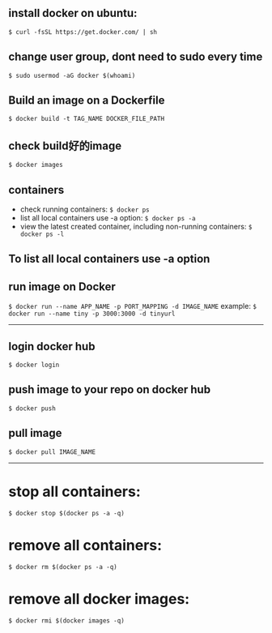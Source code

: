## install docker on ubuntu: 
`$ curl -fsSL https://get.docker.com/ | sh`

## change user group, dont need to sudo every time
`$ sudo usermod -aG docker $(whoami)`

## Build an image on a Dockerfile
`$ docker build -t TAG_NAME DOCKER_FILE_PATH`

## check build好的image
`$ docker images`

## containers
  * check running containers: `$ docker ps`
  * list all local containers use -a option: `$ docker ps -a`
  * view the latest created container, including non-running containers: `$ docker ps -l`

## To list all local containers use -a option

## run image on Docker
`$ docker run --name APP_NAME -p PORT_MAPPING -d IMAGE_NAME`
example: 
`$ docker run --name tiny -p 3000:3000 -d tinyurl`

---
## login docker hub
`$ docker login`

## push image to your repo on docker hub
`$ docker push`

## pull image
`$ docker pull IMAGE_NAME`

---
# stop all containers:       
`$ docker stop $(docker ps -a -q)`

# remove all containers:     
`$ docker rm $(docker ps -a -q)`

# remove all docker images:  
`$ docker rmi $(docker images -q)`
